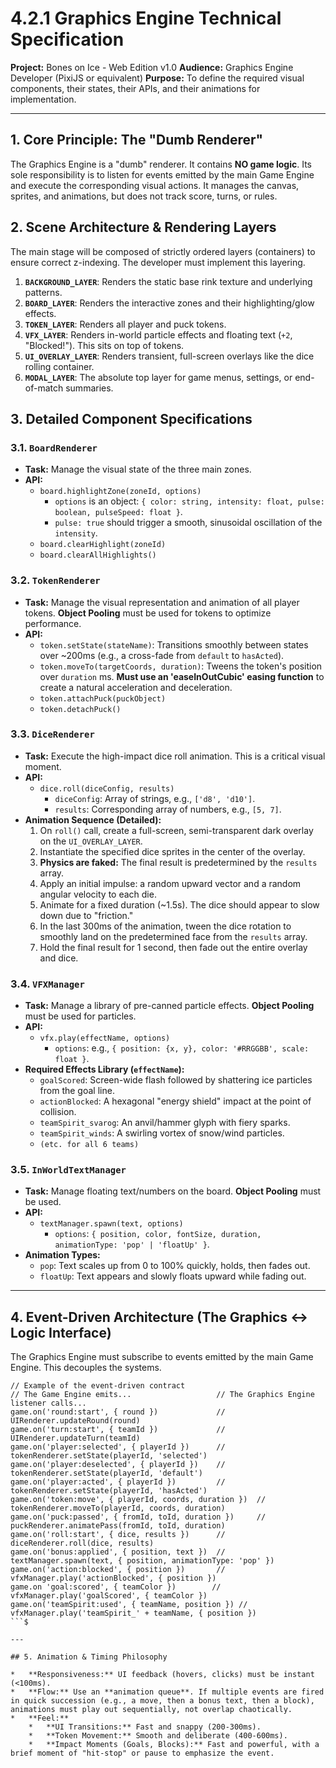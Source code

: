 # 4.2.1 Graphics Engine Technical Specification

**Project:** Bones on Ice - Web Edition v1.0
**Audience:** Graphics Engine Developer (PixiJS or equivalent)
**Purpose:** To define the required visual components, their states, their APIs, and their animations for implementation.

---

## 1. Core Principle: The "Dumb Renderer"

The Graphics Engine is a "dumb" renderer. It contains **NO game logic**. Its sole responsibility is to listen for events emitted by the main Game Engine and execute the corresponding visual actions. It manages the canvas, sprites, and animations, but does not track score, turns, or rules.

## 2. Scene Architecture & Rendering Layers

The main stage will be composed of strictly ordered layers (containers) to ensure correct z-indexing. The developer must implement this layering.

1.  **`BACKGROUND_LAYER`**: Renders the static base rink texture and underlying patterns.
2.  **`BOARD_LAYER`**: Renders the interactive zones and their highlighting/glow effects.
3.  **`TOKEN_LAYER`**: Renders all player and puck tokens.
4.  **`VFX_LAYER`**: Renders in-world particle effects and floating text (`+2`, "Blocked!"). This sits on top of tokens.
5.  **`UI_OVERLAY_LAYER`**: Renders transient, full-screen overlays like the dice rolling container.
6.  **`MODAL_LAYER`**: The absolute top layer for game menus, settings, or end-of-match summaries.

## 3. Detailed Component Specifications

### 3.1. `BoardRenderer`
*   **Task:** Manage the visual state of the three main zones.
*   **API:**
    *   `board.highlightZone(zoneId, options)`
        *   `options` is an object: `{ color: string, intensity: float, pulse: boolean, pulseSpeed: float }`.
        *   `pulse: true` should trigger a smooth, sinusoidal oscillation of the `intensity`.
    *   `board.clearHighlight(zoneId)`
    *   `board.clearAllHighlights()`

### 3.2. `TokenRenderer`
*   **Task:** Manage the visual representation and animation of all player tokens. **Object Pooling** must be used for tokens to optimize performance.
*   **API:**
    *   `token.setState(stateName)`: Transitions smoothly between states over ~200ms (e.g., a cross-fade from `default` to `hasActed`).
    *   `token.moveTo(targetCoords, duration)`: Tweens the token's position over `duration` ms. **Must use an 'easeInOutCubic' easing function** to create a natural acceleration and deceleration.
    *   `token.attachPuck(puckObject)`
    *   `token.detachPuck()`

### 3.3. `DiceRenderer`
*   **Task:** Execute the high-impact dice roll animation. This is a critical visual moment.
*   **API:**
    *   `dice.roll(diceConfig, results)`
        *   `diceConfig`: Array of strings, e.g., `['d8', 'd10']`.
        *   `results`: Corresponding array of numbers, e.g., `[5, 7]`.
*   **Animation Sequence (Detailed):**
    1.  On `roll()` call, create a full-screen, semi-transparent dark overlay on the `UI_OVERLAY_LAYER`.
    2.  Instantiate the specified dice sprites in the center of the overlay.
    3.  **Physics are faked:** The final result is predetermined by the `results` array.
    4.  Apply an initial impulse: a random upward vector and a random angular velocity to each die.
    5.  Animate for a fixed duration (~1.5s). The dice should appear to slow down due to "friction."
    6.  In the last 300ms of the animation, tween the dice rotation to smoothly land on the predetermined face from the `results` array.
    7.  Hold the final result for 1 second, then fade out the entire overlay and dice.

### 3.4. `VFXManager`
*   **Task:** Manage a library of pre-canned particle effects. **Object Pooling** must be used for particles.
*   **API:**
    *   `vfx.play(effectName, options)`
        *   `options`: e.g., `{ position: {x, y}, color: '#RRGGBB', scale: float }`.
*   **Required Effects Library (`effectName`):**
    *   `goalScored`: Screen-wide flash followed by shattering ice particles from the goal line.
    *   `actionBlocked`: A hexagonal "energy shield" impact at the point of collision.
    *   `teamSpirit_svarog`: An anvil/hammer glyph with fiery sparks.
    *   `teamSpirit_winds`: A swirling vortex of snow/wind particles.
    *   `(etc. for all 6 teams)`

### 3.5. `InWorldTextManager`
*   **Task:** Manage floating text/numbers on the board. **Object Pooling** must be used.
*   **API:**
    *   `textManager.spawn(text, options)`
        *   `options`: `{ position, color, fontSize, duration, animationType: 'pop' | 'floatUp' }`.
*   **Animation Types:**
    *   `pop`: Text scales up from 0 to 100% quickly, holds, then fades out.
    *   `floatUp`: Text appears and slowly floats upward while fading out.

---

## 4. Event-Driven Architecture (The Graphics <-> Logic Interface)

The Graphics Engine must subscribe to events emitted by the main Game Engine. This decouples the systems.

```$
// Example of the event-driven contract
// The Game Engine emits...                   // The Graphics Engine listener calls...
game.on('round:start', { round })             // UIRenderer.updateRound(round)
game.on('turn:start', { teamId })             // UIRenderer.updateTurn(teamId)
game.on('player:selected', { playerId })      // tokenRenderer.setState(playerId, 'selected')
game.on('player:deselected', { playerId })    // tokenRenderer.setState(playerId, 'default')
game.on('player:acted', { playerId })         // tokenRenderer.setState(playerId, 'hasActed')
game.on('token:move', { playerId, coords, duration })  // tokenRenderer.moveTo(playerId, coords, duration)
game.on('puck:passed', { fromId, toId, duration })     // puckRenderer.animatePass(fromId, toId, duration)
game.on('roll:start', { dice, results })      // diceRenderer.roll(dice, results)
game.on('bonus:applied', { position, text })  // textManager.spawn(text, { position, animationType: 'pop' })
game.on('action:blocked', { position })       // vfxManager.play('actionBlocked', { position })
game.on 'goal:scored', { teamColor })        // vfxManager.play('goalScored', { teamColor })
game.on('teamSpirit:used', { teamName, position }) // vfxManager.play('teamSpirit_' + teamName, { position })
```$

---

## 5. Animation & Timing Philosophy

*   **Responsiveness:** UI feedback (hovers, clicks) must be instant (<100ms).
*   **Flow:** Use an **animation queue**. If multiple events are fired in quick succession (e.g., a move, then a bonus text, then a block), animations must play out sequentially, not overlap chaotically.
*   **Feel:**
    *   **UI Transitions:** Fast and snappy (200-300ms).
    *   **Token Movement:** Smooth and deliberate (400-600ms).
    *   **Impact Moments (Goals, Blocks):** Fast and powerful, with a brief moment of "hit-stop" or pause to emphasize the event.
